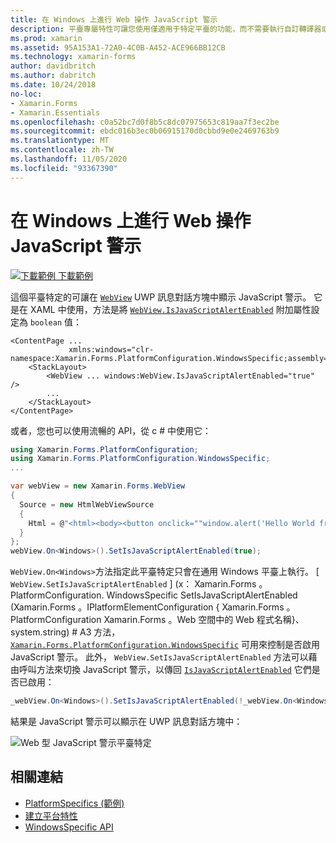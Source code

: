 ```yaml
---
title: 在 Windows 上進行 Web 操作 JavaScript 警示
description: 平臺專屬特性可讓您使用僅適用于特定平臺的功能，而不需要執行自訂轉譯器或效果。 本文說明如何使用 Windows 平臺特定的，讓 Web 程式在 UWP 訊息對話方塊中顯示 JavaScript 警示。
ms.prod: xamarin
ms.assetid: 95A153A1-72A0-4C0B-A452-ACE966BB12CB
ms.technology: xamarin-forms
author: davidbritch
ms.author: dabritch
ms.date: 10/24/2018
no-loc:
- Xamarin.Forms
- Xamarin.Essentials
ms.openlocfilehash: c0a52bc7d0f8b5c8dc07975653c819aa7f3ec2be
ms.sourcegitcommit: ebdc016b3ec0b06915170d0cbbd9e0e2469763b9
ms.translationtype: MT
ms.contentlocale: zh-TW
ms.lasthandoff: 11/05/2020
ms.locfileid: "93367390"
---
```

# <a name="webview-javascript-alerts-on-windows"></a>在 Windows 上進行 Web 操作 JavaScript 警示

[![下載範例](~/media/shared/download.png) 下載範例](/samples/xamarin/xamarin-forms-samples/userinterface-platformspecifics)

這個平臺特定的可讓在 [`WebView`](xref:Xamarin.Forms.WebView) UWP 訊息對話方塊中顯示 JavaScript 警示。 它是在 XAML 中使用，方法是將 [`WebView.IsJavaScriptAlertEnabled`](xref:Xamarin.Forms.PlatformConfiguration.WindowsSpecific.WebView.IsJavaScriptAlertEnabledProperty) 附加屬性設定為 `boolean` 值：

```xaml
<ContentPage ...
             xmlns:windows="clr-namespace:Xamarin.Forms.PlatformConfiguration.WindowsSpecific;assembly=Xamarin.Forms.Core">
    <StackLayout>
        <WebView ... windows:WebView.IsJavaScriptAlertEnabled="true" />
        ...
    </StackLayout>
</ContentPage>
```

或者，您也可以使用流暢的 API，從 c # 中使用它：

```csharp
using Xamarin.Forms.PlatformConfiguration;
using Xamarin.Forms.PlatformConfiguration.WindowsSpecific;
...

var webView = new Xamarin.Forms.WebView
{
  Source = new HtmlWebViewSource
  {
    Html = @"<html><body><button onclick=""window.alert('Hello World from JavaScript');"">Click Me</button></body></html>"
  }
};
webView.On<Windows>().SetIsJavaScriptAlertEnabled(true);
```

`WebView.On<Windows>`方法指定此平臺特定只會在通用 Windows 平臺上執行。 [ `WebView.SetIsJavaScriptAlertEnabled` ] (x： Xamarin.Forms 。PlatformConfiguration. WindowsSpecific SetIsJavaScriptAlertEnabled (Xamarin.Forms 。IPlatformElementConfiguration { Xamarin.Forms 。PlatformConfiguration Xamarin.Forms 。Web 空間中的 Web 程式名稱}、system.string) # A3 方法， [`Xamarin.Forms.PlatformConfiguration.WindowsSpecific`](xref:Xamarin.Forms.PlatformConfiguration.WindowsSpecific) 可用來控制是否啟用 JavaScript 警示。 此外， `WebView.SetIsJavaScriptAlertEnabled` 方法可以藉由呼叫方法來切換 JavaScript 警示，以傳回 [`IsJavaScriptAlertEnabled`](xref:Xamarin.Forms.PlatformConfiguration.WindowsSpecific.WebView.IsJavaScriptAlertEnabled*) 它們是否已啟用：

```csharp
_webView.On<Windows>().SetIsJavaScriptAlertEnabled(!_webView.On<Windows>().IsJavaScriptAlertEnabled());
```

結果是 JavaScript 警示可以顯示在 UWP 訊息對話方塊中：

![Web 型 JavaScript 警示平臺特定](webview-javascript-alert-images/webview-javascript-alert.png "Web 型 JavaScript 警示平臺特定")

## <a name="related-links"></a>相關連結

- [PlatformSpecifics (範例) ](/samples/xamarin/xamarin-forms-samples/userinterface-platformspecifics)
- [建立平台特性](~/xamarin-forms/platform/platform-specifics/index.md#creating-platform-specifics)
- [WindowsSpecific API](xref:Xamarin.Forms.PlatformConfiguration.WindowsSpecific)